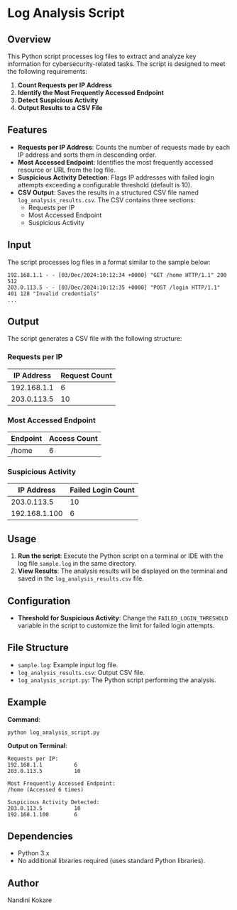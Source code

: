 # Log Analysis Script

## Overview

This Python script processes log files to extract and analyze key information for cybersecurity-related tasks. 
The script is designed to meet the following requirements:

1. **Count Requests per IP Address**
2. **Identify the Most Frequently Accessed Endpoint**
3. **Detect Suspicious Activity**
4. **Output Results to a CSV File**

## Features

- **Requests per IP Address**: Counts the number of requests made by each IP address and sorts them in descending order.
- **Most Accessed Endpoint**: Identifies the most frequently accessed resource or URL from the log file.
- **Suspicious Activity Detection**: Flags IP addresses with failed login attempts exceeding a configurable threshold (default is 10).
- **CSV Output**: Saves the results in a structured CSV file named `log_analysis_results.csv`. The CSV contains three sections: 
  - Requests per IP
  - Most Accessed Endpoint
  - Suspicious Activity

## Input

The script processes log files in a format similar to the sample below:

```
192.168.1.1 - - [03/Dec/2024:10:12:34 +0000] "GET /home HTTP/1.1" 200 512
203.0.113.5 - - [03/Dec/2024:10:12:35 +0000] "POST /login HTTP/1.1" 401 128 "Invalid credentials"
...
```

## Output

The script generates a CSV file with the following structure:

### Requests per IP
| IP Address       | Request Count |
|------------------|---------------|
| 192.168.1.1      | 6             |
| 203.0.113.5      | 10            |

### Most Accessed Endpoint
| Endpoint         | Access Count  |
|------------------|---------------|
| /home            | 6             |

### Suspicious Activity
| IP Address       | Failed Login Count |
|------------------|---------------------|
| 203.0.113.5      | 10                  |
| 192.168.1.100    | 6                   |

## Usage

1. **Run the script**: Execute the Python script on a terminal or IDE with the log file `sample.log` in the same directory.
2. **View Results**: The analysis results will be displayed on the terminal and saved in the `log_analysis_results.csv` file.

## Configuration

- **Threshold for Suspicious Activity**: Change the `FAILED_LOGIN_THRESHOLD` variable in the script to customize the limit for failed login attempts.

## File Structure

- `sample.log`: Example input log file.
- `log_analysis_results.csv`: Output CSV file.
- `log_analysis_script.py`: The Python script performing the analysis.

## Example

**Command**:
```
python log_analysis_script.py
```

**Output on Terminal**:
```
Requests per IP:
192.168.1.1          6
203.0.113.5          10

Most Frequently Accessed Endpoint:
/home (Accessed 6 times)

Suspicious Activity Detected:
203.0.113.5          10
192.168.1.100        6
```

## Dependencies

- Python 3.x
- No additional libraries required (uses standard Python libraries).

## Author

Nandini Kokare  
